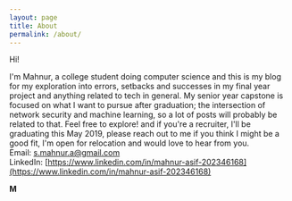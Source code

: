 ```yaml
---
layout: page
title: About
permalink: /about/
---
```


Hi! <br/>

I'm Mahnur, a college student doing computer science and this is my blog for my exploration into errors, setbacks and successes in my final year project and anything related to tech in general. My senior year capstone is focused on what I want to pursue after graduation; the intersection of network security and machine learning, so a lot of posts will probably be related to that. Feel free to explore! and if you're a recruiter, I'll be graduating this May 2019, please reach out to me if you think I might be a good fit, I'm open for relocation and would love to hear from you. <br/> 
Email: s.mahnur.a@gmail.com <br/>
LinkedIn: [https://www.linkedin.com/in/mahnur-asif-202346168](https://www.linkedin.com/in/mahnur-asif-202346168) <br/>

**M**
